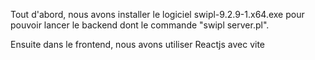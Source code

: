 Tout d'abord, nous avons installer le logiciel swipl-9.2.9-1.x64.exe pour pouvoir lancer le backend dont le commande "swipl server.pl".

Ensuite dans le frontend, nous avons utiliser Reactjs avec vite
